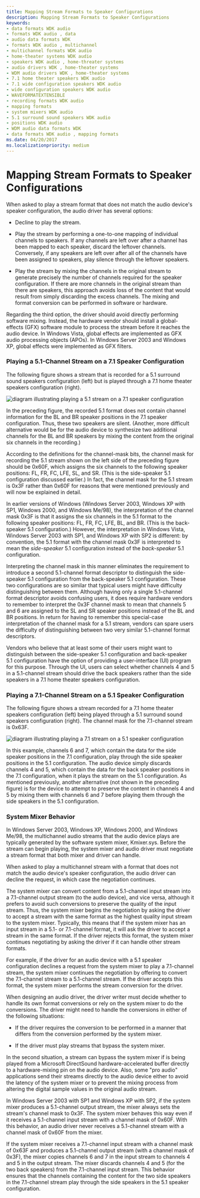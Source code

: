 ```yaml
---
title: Mapping Stream Formats to Speaker Configurations
description: Mapping Stream Formats to Speaker Configurations
keywords:
- data formats WDK audio
- formats WDK audio , data
- audio data formats WDK
- formats WDK audio , multichannel
- multichannel formats WDK audio
- home-theater systems WDK audio
- speakers WDK audio , home-threater systems
- audio drivers WDK , home-theater systems
- WDM audio drivers WDK , home-theater systems
- 7.1 home theater speakers WDK audio
- 7.1 wide configuration speakers WDK audio
- wide configuration speakers WDK audio
- WAVEFORMATEXTENSIBLE
- recording formats WDK audio
- mapping formats
- system mixers WDK audio
- 5.1 surround sound speakers WDK audio
- positions WDK audio
- WDM audio data formats WDK
- data formats WDK audio , mapping formats
ms.date: 04/20/2017
ms.localizationpriority: medium
---
```


# Mapping Stream Formats to Speaker Configurations


When asked to play a stream format that does not match the audio device's speaker configuration, the audio driver has several options:

-   Decline to play the stream.

-   Play the stream by performing a one-to-one mapping of individual channels to speakers. If any channels are left over after a channel has been mapped to each speaker, discard the leftover channels. Conversely, if any speakers are left over after all of the channels have been assigned to speakers, play silence through the leftover speakers.

-   Play the stream by mixing the channels in the original stream to generate precisely the number of channels required for the speaker configuration. If there are more channels in the original stream than there are speakers, this approach avoids loss of the content that would result from simply discarding the excess channels. The mixing and format conversion can be performed in software or hardware.

Regarding the third option, the driver should avoid directly performing software mixing. Instead, the hardware vendor should install a global-effects (GFX) software module to process the stream before it reaches the audio device. In Windows Vista, global effects are implemented as GFX audio processing objects (APOs). In Windows Server 2003 and Windows XP, global effects were implemented as GFX filters. 

### <span id="playing_a_5_1_channel_stream_on_a_7_1_speaker_configuration"></span><span id="PLAYING_A_5_1_CHANNEL_STREAM_ON_A_7_1_SPEAKER_CONFIGURATION"></span>Playing a 5.1-Channel Stream on a 7.1 Speaker Configuration

The following figure shows a stream that is recorded for a 5.1 surround sound speakers configuration (left) but is played through a 7.1 home theater speakers configuration (right).

![diagram illustrating playing a 5.1 stream on a 7.1 speaker configuration](images/spkrcfg5.png)

In the preceding figure, the recorded 5.1 format does not contain channel information for the BL and BR speaker positions in the 7.1 speaker configuration. Thus, these two speakers are silent. (Another, more difficult alternative would be for the audio device to synthesize two additional channels for the BL and BR speakers by mixing the content from the original six channels in the recording.)

According to the definitions for the channel-mask bits, the channel mask for recording the 5.1 stream shown on the left side of the preceding figure should be 0x60F, which assigns the six channels to the following speaker positions: FL, FR, FC, LFE, SL, and SR. (This is the side-speaker 5.1 configuration discussed earlier.) In fact, the channel mask for the 5.1 stream is 0x3F rather than 0x60F for reasons that were mentioned previously and will now be explained in detail.

In earlier versions of Windows (Windows Server 2003, Windows XP with SP1, Windows 2000, and Windows Me/98), the interpretation of the channel mask 0x3F is that it assigns the six channels in the 5.1 format to the following speaker positions: FL, FR, FC, LFE, BL, and BR. (This is the back-speaker 5.1 configuration.) However, the interpretation in Windows Vista, Windows Server 2003 with SP1, and Windows XP with SP2 is different: by convention, the 5.1 format with the channel mask 0x3F is interpreted to mean the *side-speaker* 5.1 configuration instead of the *back-speaker* 5.1 configuration.

Interpreting the channel mask in this manner eliminates the requirement to introduce a second 5.1-channel format descriptor to distinguish the side-speaker 5.1 configuration from the back-speaker 5.1 configuration. These two configurations are so similar that typical users might have difficulty distinguishing between them. Although having only a single 5.1-channel format descriptor avoids confusing users, it does require hardware vendors to remember to interpret the 0x3F channel mask to mean that channels 5 and 6 are assigned to the SL and SR speaker positions instead of the BL and BR positions. In return for having to remember this special-case interpretation of the channel mask for a 5.1 stream, vendors can spare users the difficulty of distinguishing between two very similar 5.1-channel format descriptors.

Vendors who believe that at least some of their users might want to distinguish between the side-speaker 5.1 configuration and back-speaker 5.1 configuration have the option of providing a user-interface (UI) program for this purpose. Through the UI, users can select whether channels 4 and 5 in a 5.1-channel stream should drive the back speakers rather than the side speakers in a 7.1 home theater speakers configuration.

### <span id="playing_a_7_1_channel_stream_on_a_5_1_speaker_configuration"></span><span id="PLAYING_A_7_1_CHANNEL_STREAM_ON_A_5_1_SPEAKER_CONFIGURATION"></span>Playing a 7.1-Channel Stream on a 5.1 Speaker Configuration

The following figure shows a stream recorded for a 7.1 home theater speakers configuration (left) being played through a 5.1 surround sound speakers configuration (right). The channel mask for the 7.1-channel stream is 0x63F.

![diagram illustrating playing a 7.1 stream on a 5.1 speaker configuration](images/spkrcfg6.png)

In this example, channels 6 and 7, which contain the data for the side speaker positions in the 7.1 configuration, play through the side speaker positions in the 5.1 configuration. The audio device simply discards channels 4 and 5, which contain the data for the back speaker positions in the 7.1 configuration, when it plays the stream on the 5.1 configuration. As mentioned previously, another alternative (not shown in the preceding figure) is for the device to attempt to preserve the content in channels 4 and 5 by mixing them with channels 6 and 7 before playing them through the side speakers in the 5.1 configuration.

### <span id="system_mixer_behavior"></span><span id="SYSTEM_MIXER_BEHAVIOR"></span>System Mixer Behavior

In Windows Server 2003, Windows XP, Windows 2000, and Windows Me/98, the multichannel audio streams that the audio device plays are typically generated by the software system mixer, Kmixer.sys. Before the stream can begin playing, the system mixer and audio driver must negotiate a stream format that both mixer and driver can handle.

When asked to play a multichannel stream with a format that does not match the audio device's speaker configuration, the audio driver can decline the request, in which case the negotiation continues.

The system mixer can convert content from a 5.1-channel input stream into a 7.1-channel output stream (to the audio device), and vice versa, although it prefers to avoid such conversions to preserve the quality of the input stream. Thus, the system mixer begins the negotiation by asking the driver to accept a stream with the same format as the highest quality input stream to the system mixer. Typically, this means that if the system mixer has an input stream in a 5.1- or 7.1-channel format, it will ask the driver to accept a stream in the same format. If the driver rejects this format, the system mixer continues negotiating by asking the driver if it can handle other stream formats.

For example, if the driver for an audio device with a 5.1 speaker configuration declines a request from the system mixer to play a 7.1-channel stream, the system mixer continues the negotiation by offering to convert the 7.1-channel stream to a 5.1-channel stream. If the driver accepts this format, the system mixer performs the stream conversion for the driver.

When designing an audio driver, the driver writer must decide whether to handle its own format conversions or rely on the system mixer to do the conversions. The driver might need to handle the conversions in either of the following situations:

-   If the driver requires the conversion to be performed in a manner that differs from the conversion performed by the system mixer.

-   If the driver must play streams that bypass the system mixer.

In the second situation, a stream can bypass the system mixer if is being played from a Microsoft DirectSound hardware-accelerated buffer directly to a hardware-mixing pin on the audio device. Also, some "pro audio" applications send their streams directly to the audio device either to avoid the latency of the system mixer or to prevent the mixing process from altering the digital sample values in the original audio stream.

In Windows Server 2003 with SP1 and Windows XP with SP2, if the system mixer produces a 5.1-channel output stream, the mixer always sets the stream's channel mask to 0x3F. The system mixer behaves this way even if it receives a 5.1-channel input stream with a channel mask of 0x60F. With this behavior, an audio driver never receives a 5.1-channel stream with a channel mask of 0x60F from the mixer.

If the system mixer receives a 7.1-channel input stream with a channel mask of 0x63F and produces a 5.1-channel output stream (with a channel mask of 0x3F), the mixer copies channels 6 and 7 in the input stream to channels 4 and 5 in the output stream. The mixer discards channels 4 and 5 (for the two back speakers) from the 7.1-channel input stream. This behavior ensures that the channels containing the content for the two side speakers in the 7.1-channel stream play through the side speakers in the 5.1 speaker configuration.

 

 




